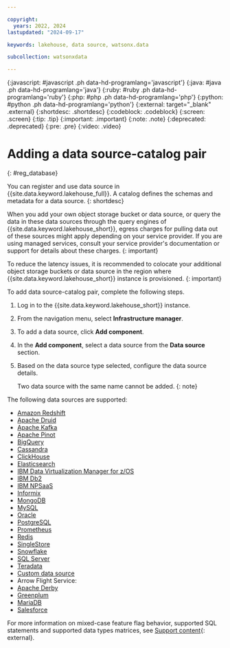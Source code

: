 ```yaml
---

copyright:
  years: 2022, 2024
lastupdated: "2024-09-17"

keywords: lakehouse, data source, watsonx.data

subcollection: watsonxdata

---
```


{:javascript: #javascript .ph data-hd-programlang='javascript'}
{:java: #java .ph data-hd-programlang='java'}
{:ruby: #ruby .ph data-hd-programlang='ruby'}
{:php: #php .ph data-hd-programlang='php'}
{:python: #python .ph data-hd-programlang='python'}
{:external: target="_blank" .external}
{:shortdesc: .shortdesc}
{:codeblock: .codeblock}
{:screen: .screen}
{:tip: .tip}
{:important: .important}
{:note: .note}
{:deprecated: .deprecated}
{:pre: .pre}
{:video: .video}

# Adding a data source-catalog pair
{: #reg_database}

You can register and use data source in {{site.data.keyword.lakehouse_full}}. A catalog defines the schemas and metadata for a data source.
{: shortdesc}

When you add your own object storage bucket or data source, or query the data in these data sources through the query engines of {{site.data.keyword.lakehouse_short}}, egress charges for pulling data out of these sources might apply depending on your service provider. If you are using managed services, consult your service provider's documentation or support for details about these charges.
{: important}

To reduce the latency issues, it is recommended to colocate your additional object storage buckets or data source in the region where {{site.data.keyword.lakehouse_short}} instance is provisioned.
{: important}


To add data source-catalog pair, complete the following steps.

1. Log in to the {{site.data.keyword.lakehouse_short}} instance.
2. From the navigation menu, select **Infrastructure manager**.
3. To add a data source, click **Add component**.
4. In the **Add component**, select a data source from the **Data source** section.
5. Based on the data source type selected, configure the data source details.

    Two data source with the same name cannot be added.
   {: note}

The following data sources are supported:
* [Amazon Redshift](watsonxdata?topic=watsonxdata-redshift_database)
* [Apache Druid](watsonxdata?topic=watsonxdata-druid_database)
* [Apache Kafka](watsonxdata?topic=watsonxdata-kafka_database)
* [Apache Pinot](watsonxdata?topic=watsonxdata-pinot_database)
* [BigQuery](watsonxdata?topic=watsonxdata-bigquery_database)
* [Cassandra](watsonxdata?topic=watsonxdata-cassandra_database)
* [ClickHouse](watsonxdata?topic=watsonxdata-clickhouse_database)
* [Elasticsearch](watsonxdata?topic=watsonxdata-elasticsearch_database)
* [IBM Data Virtualization Manager for z/OS](watsonxdata?topic=watsonxdata-dvm_database)
* [IBM Db2](watsonxdata?topic=watsonxdata-db2_database)
* [IBM NPSaaS](watsonxdata?topic=watsonxdata-netezza_database)
* [Informix](watsonxdata?topic=watsonxdata-informix_database)
* [MongoDB](watsonxdata?topic=watsonxdata-mongodb_database)
* [MySQL](watsonxdata?topic=watsonxdata-mysql_database)
* [Oracle](watsonxdata?topic=watsonxdata-oracle_database)
* [PostgreSQL](watsonxdata?topic=watsonxdata-postgresql_database)
* [Prometheus](watsonxdata?topic=watsonxdata-prometheus_database)
* [Redis](watsonxdata?topic=watsonxdata-redis_database)
* [SingleStore](watsonxdata?topic=watsonxdata-singlestore_database)
* [Snowflake](watsonxdata?topic=watsonxdata-snowflake_database)
* [SQL Server](watsonxdata?topic=watsonxdata-sqlserver_database)
* [Teradata](watsonxdata?topic=watsonxdata-teradata_database)
* [Custom data source](watsonxdata?topic=watsonxdata-custom_database)
* Arrow Flight Service:
* [Apache Derby](watsonxdata?topic=watsonxdata-derby_database)
* [Greenplum](watsonxdata?topic=watsonxdata-greenplum_database)
* [MariaDB](watsonxdata?topic=watsonxdata-mariadb_database)
* [Salesforce](watsonxdata?topic=watsonxdata-salesforce_database)


For more information on mixed-case feature flag behavior, supported SQL statements and supported data types matrices, see [Support content](https://www.ibm.com/support/pages/node/7157339){: external}.
